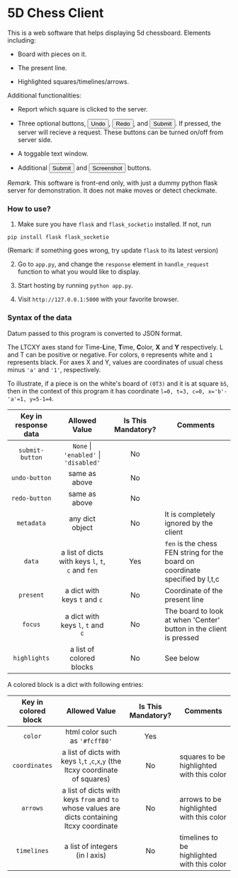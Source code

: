 5D Chess Client
=================

This is a web software that helps displaying 5d chessboard. Elements including:

+ Board with pieces on it.

+ The present line.

+ Highlighted squares/timelines/arrows.

Additional functionalities:

+ Report which square is clicked to the server.

+ Three optional buttons, <button>Undo</button>, <button>Redo</button>, and <button>Submit</button>. If pressed, the server will recieve a request. These buttons can be turned on/off from server side.

+ A toggable text window.

+ Additional <button>Submit</button> and <button>Screenshot</button> buttons.

*Remark.* This software is front-end only, with just a dummy python flask server for demonstration. It does not make moves or detect checkmate.

### How to use?

1. Make sure you have `flask` and `flask_socketio` installed. If not, run
```
pip install flask flask_socketio
```
(Remark: if something goes wrong, try update `flask` to its latest version)

2. Go to `app.py`, and change the `response` element in `handle_request` function to what you would like to display.

3. Start hosting by running `python app.py`.

4. Visit `http://127.0.0.1:5000` with your favorite browser.

### Syntax of the data

Datum passed to this program is converted to JSON format.

The LTCXY axes stand for Time-**L**ine, **T**ime, **C**olor, **X** and **Y** respectively. L and T can be positive or negative. For colors, `0` represents white and `1` represents black. For axes X and Y, values are coordinates of usual chess minus `'a'` and `'1'`, respectively.

To illustrate, if a piece is on the white's board of `(0T3)` and it is at square `b5`, then in the context of this program it has coordinate `l=0, t=3, c=0, x='b'-'a'=1, y=5-1=4`.

| Key in response data |                   Allowed Value                   | Is This Mandatory? | Comments                                                                     |
|:--------------------:|:-------------------------------------------------:|:------------------:|------------------------------------------------------------------------------|
|    `submit-button`   |       `None` \| `'enabled'` \| `'disabled'`       |         No         |                                                                              |
|     `undo-button`    |                   same as above                   |         No         |                                                                              |
|     `redo-button`    |                   same as above                   |         No         |                                                                              |
|      `metadata`      |                  any dict object                  |         No         | It is completely ignored by the client                                       |
|        `data`        | a list of dicts with keys `l`, `t`, `c` and `fen` |         Yes        | `fen` is the chess FEN string for the board on coordinate specified by l,t,c |
|       `present`      |            a dict with keys `t` and `c`           |         No         | Coordinate of the present line                                               |
|        `focus`       |         a dict with keys `l`, `t` and `c`         |         No         | The board to look at when 'Center' button  in the client is pressed          |
|     `highlights`     |              a list of colored blocks             |         No         | See below                                                                    |

A colored block is a dict with following entries:

| Key in colored block |                                         Allowed Value                                         | Is This Mandatory? | Comments                                    |
|:--------------------:|:---------------------------------------------------------------------------------------------:|:------------------:|---------------------------------------------|
| `color`              | html color such as `'#fcff80'`                                                                | Yes                |                                             |
| `coordinates`        | a list of dicts with keys `l`,`t` ,`c`,`x`,`y` (the ltcxy coordinate of squares)              | No                 | squares to be highlighted with this color   |
| `arrows`             | a list of dicts with keys `from` and `to`  whose values are dicts containing ltcxy coordinate | No                 | arrows to be highlighted with this color    |
| `timelines`          | a list of integers (in l axis)                                                                | No                 | timelines to be highlighted with this color |
